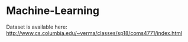 # Machine-Learning
Dataset is available here: http://www.cs.columbia.edu/~verma/classes/sp18/coms4771/index.html
